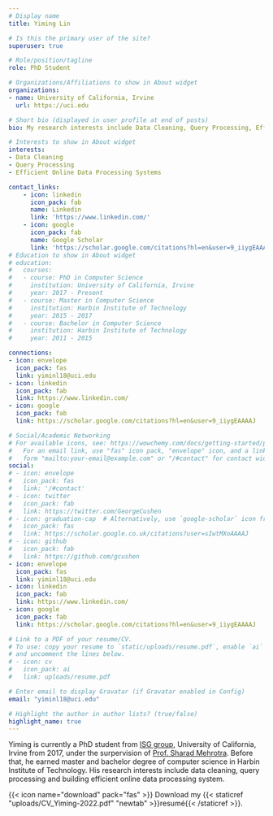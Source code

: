 ```yaml
---
# Display name
title: Yiming Lin

# Is this the primary user of the site?
superuser: true

# Role/position/tagline
role: PhD Student 

# Organizations/Affiliations to show in About widget
organizations:
- name: University of California, Irvine
  url: https://uci.edu

# Short bio (displayed in user profile at end of posts)
bio: My research interests include Data Cleaning, Query Processing, Efficient Online Data Processing Systems.

# Interests to show in About widget
interests:
- Data Cleaning
- Query Processing
- Efficient Online Data Processing Systems

contact_links:
    - icon: linkedin
      icon_pack: fab
      name: Linkedin
      link: 'https://www.linkedin.com/'
    - icon: google
      icon_pack: fab
      name: Google Scholar
      link: 'https://scholar.google.com/citations?hl=en&user=9_iiygEAAAAJ'
# Education to show in About widget
# education:
#   courses:
#   - course: PhD in Computer Science
#     institution: University of California, Irvine
#     year: 2017 - Present
#   - course: Master in Computer Science
#     institution: Harbin Institute of Technology
#     year: 2015 - 2017
#   - course: Bachelor in Computer Science
#     institution: Harbin Institute of Technology
#     year: 2011 - 2015 

connections:
- icon: envelope
  icon_pack: fas
  link: yiminl18@uci.edu
- icon: linkedin
  icon_pack: fab
  link: https://www.linkedin.com/
- icon: google 
  icon_pack: fab
  link: https://scholar.google.com/citations?hl=en&user=9_iiygEAAAAJ

# Social/Academic Networking
# For available icons, see: https://wowchemy.com/docs/getting-started/page-builder/#icons
#   For an email link, use "fas" icon pack, "envelope" icon, and a link in the
#   form "mailto:your-email@example.com" or "/#contact" for contact widget.
social:
# - icon: envelope
#   icon_pack: fas
#   link: '/#contact'
# - icon: twitter
#   icon_pack: fab
#   link: https://twitter.com/GeorgeCushen
# - icon: graduation-cap  # Alternatively, use `google-scholar` icon from `ai` icon pack
#   icon_pack: fas
#   link: https://scholar.google.co.uk/citations?user=sIwtMXoAAAAJ
# - icon: github
#   icon_pack: fab
#   link: https://github.com/gcushen
- icon: envelope
  icon_pack: fas
  link: yiminl18@uci.edu
- icon: linkedin
  icon_pack: fab
  link: https://www.linkedin.com/
- icon: google 
  icon_pack: fab
  link: https://scholar.google.com/citations?hl=en&user=9_iiygEAAAAJ

# Link to a PDF of your resume/CV.
# To use: copy your resume to `static/uploads/resume.pdf`, enable `ai` icons in `params.toml`, 
# and uncomment the lines below.
# - icon: cv
#   icon_pack: ai
#   link: uploads/resume.pdf

# Enter email to display Gravatar (if Gravatar enabled in Config)
email: "yiminl18@uci.edu"

# Highlight the author in author lists? (true/false)
highlight_name: true
---
```


Yiming is currently a PhD student from [ISG group]('https://isg.ics.uci.edu'), University of California, Irvine from 2017, under the surpervision of [Prof. Sharad Mehrotra]('https://www.ics.uci.edu/~sharad/'). Before that, he earned master and bachelor degree of computer science in Harbin Institute of Technology. His research interests include data cleaning, query processing and building efficient online data processing system. 

{{< icon name="download" pack="fas" >}} Download my {{< staticref "uploads/CV_Yiming-2022.pdf" "newtab" >}}resumé{{< /staticref >}}.
